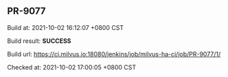 <h2><a name="pr-9077" class="anchor" href="#pr-9077" rel="nofollow" aria-hidden="true"><span class="octicon octicon-link"></span></a>PR-9077</h2>

<p>Build at: 2021-10-02 16:12:07 +0800 CST</p>

<p>Build result: <strong>SUCCESS</strong></p>

<p>Build url: <a href="https://ci.milvus.io:18080/jenkins/job/milvus-ha-ci/job/PR-9077/1/" rel="nofollow">https://ci.milvus.io:18080/jenkins/job/milvus-ha-ci/job/PR-9077/1/</a></p>

<p>Checked at: 2021-10-02 17:00:05 +0800 CST</p>
